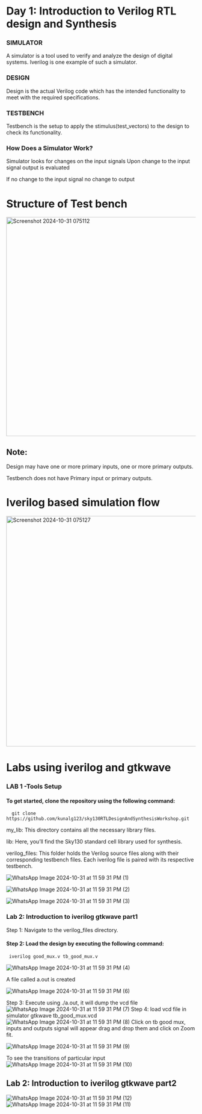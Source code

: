 # Day 1: Introduction to Verilog RTL design and Synthesis
### SIMULATOR
</p> A simulator is a tool used to verify and analyze the design of digital systems. Iverilog is one example of such a simulator.</p>

### DESIGN
</p> Design is the actual Verilog code which has the intended functionality to meet with the required specifications. </p>

### TESTBENCH
</p> Testbench is the setup to apply the stimulus(test_vectors) to the design to check its functionality. </p>

### How Does a Simulator Work?
</p> Simulator looks for changes on the input signals
Upon change to the input signal output is evaluated</p>
If no change to the input signal no change to output

# Structure of Test bench
<img width="582" alt="Screenshot 2024-10-31 075112" src="https://github.com/user-attachments/assets/279c3327-f383-4196-9e0d-f3fc6892d454">

## Note:
</p> Design may have one or more primary inputs, one or more primary outputs. </p>
Testbench does not have Primary input or primary outputs.

# Iverilog based simulation flow
  <img width="612" alt="Screenshot 2024-10-31 075127" src="https://github.com/user-attachments/assets/7fe371c6-8a25-4567-93a0-e3b06476f9e9">
  
# Labs using iverilog and gtkwave
### LAB 1 -Tools Setup
#### To get started, clone the repository using the following command:


      git clone https://github.com/kunalg123/sky130RTLDesignAndSynthesisWorkshop.git
    

</p> my_lib: This directory contains all the necessary library files. </p>
</p> lib: Here, you’ll find the Sky130 standard cell library used for synthesis.</p>
</p> verilog_files: This folder holds the Verilog source files along with their corresponding testbench files. Each iverilog file is paired with its respective testbench.

![WhatsApp Image 2024-10-31 at 11 59 31 PM (1)](https://github.com/user-attachments/assets/8b36c55b-fdf8-434e-8d3b-b321dec20323)


![WhatsApp Image 2024-10-31 at 11 59 31 PM (2)](https://github.com/user-attachments/assets/beb29686-3378-45ff-ba1b-a223645a43c9)

![WhatsApp Image 2024-10-31 at 11 59 31 PM (3)](https://github.com/user-attachments/assets/2aee61ab-2e87-4deb-b5f4-64ef042199e4)

### Lab 2: Introduction to iverilog gtkwave part1

Step 1: Navigate to the verilog_files directory.
#### Step 2: Load the design by executing the following command:

     iverilog good_mux.v tb_good_mux.v
     
![WhatsApp Image 2024-10-31 at 11 59 31 PM (4)](https://github.com/user-attachments/assets/840c8973-973a-4cca-b957-2baf359d13fb)

A file called a.out is created

![WhatsApp Image 2024-10-31 at 11 59 31 PM (6)](https://github.com/user-attachments/assets/6364cdf6-f235-4746-9a40-f9f73e8fe27b)

Step 3: Execute using ./a.out, it will dump the vcd file
![WhatsApp Image 2024-10-31 at 11 59 31 PM (7)](https://github.com/user-attachments/assets/222beb82-3c84-4e9f-8113-48651a19360b)
Step 4: load vcd file in simulator gtkwave tb_good_mux.vcd
![WhatsApp Image 2024-10-31 at 11 59 31 PM (8)](https://github.com/user-attachments/assets/1e56f4e6-8276-462f-b47e-e6071db48c62)
Click on tb good mux, inputs and outputs signal will appear drag and drop them and click on Zoom fit.

![WhatsApp Image 2024-10-31 at 11 59 31 PM (9)](https://github.com/user-attachments/assets/5cc97a7b-e6fb-43a2-ba8b-002b21c9f541)

To see the transitions of particular input
![WhatsApp Image 2024-10-31 at 11 59 31 PM (10)](https://github.com/user-attachments/assets/f720b025-c709-435e-b16e-7c206511d527)

## Lab 2: Introduction to iverilog gtkwave part2

![WhatsApp Image 2024-10-31 at 11 59 31 PM (12)](https://github.com/user-attachments/assets/cf625cc2-c8b1-44c9-ac5a-013a508a7cf1)
![WhatsApp Image 2024-10-31 at 11 59 31 PM (11)](https://github.com/user-attachments/assets/cbc67ed6-d2ae-4a1f-8079-322028893af9)


